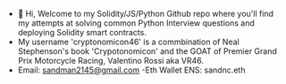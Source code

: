 - 👋 Hi, Welcome to my Solidity/JS/Python Github repo where you'll find my attempts at solving common Python Interview questions and deploying Solidity smart contracts. 
- My username 'cryptonomicon46' is a commbination of Neal Stephenson's book 'Crypotonomicon' and the GOAT of Premier Grand Prix Motorcycle Racing, Valentino Rossi aka VR46.
- Email: sandman2145@gmail.com
-Eth Wallet ENS: sandnc.eth


